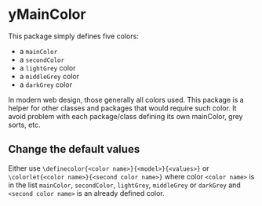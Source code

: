 # yMainColor

This package simply defines five colors:
   - a `mainColor`
   - a `secondColor`
   - a `lightGrey` color
   - a `middleGrey` color
   - a `darkGrey` color

In modern web design, those generally all colors used.
This package is a helper for other classes and packages that would require such color.
It avoid problem with each package/class defining its own mainColor, grey sorts, etc.

## Change the default values
Either use `\definecolor{<color name>}{<model>}{<values>}` or `\colorlet{<color name>}{<second color name>}` where color `<color name>` is in the list `mainColor`, `secondColor`, `lightGrey`, `middleGrey` or `darkGrey` and `<second color name>` is an already defined color.
